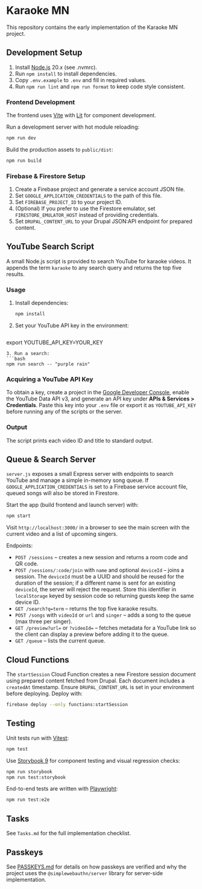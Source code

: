 # Karaoke MN

This repository contains the early implementation of the Karaoke MN project.

## Development Setup

1. Install [Node.js](https://nodejs.org/) 20.x (see .nvmrc).
2. Run `npm install` to install dependencies.
3. Copy `.env.example` to `.env` and fill in required values.
4. Run `npm run lint` and `npm run format` to keep code style consistent.

### Frontend Development

The frontend uses [Vite](https://vitejs.dev/) with [Lit](https://lit.dev/) for component development.

Run a development server with hot module reloading:

```bash
npm run dev
```

Build the production assets to `public/dist`:

```bash
npm run build
```

### Firebase & Firestore Setup

1. Create a Firebase project and generate a service account JSON file.
2. Set `GOOGLE_APPLICATION_CREDENTIALS` to the path of this file.
3. Set `FIREBASE_PROJECT_ID` to your project ID.
4. (Optional) If you prefer to use the Firestore emulator, set
   `FIRESTORE_EMULATOR_HOST` instead of providing credentials.
5. Set `DRUPAL_CONTENT_URL` to your Drupal JSON:API endpoint for prepared content.

## YouTube Search Script

A small Node.js script is provided to search YouTube for karaoke videos.
It appends the term `karaoke` to any search query and returns the top five results.

### Usage

1. Install dependencies:
   ```bash
   npm install
   ```
2. Set your YouTube API key in the environment:
   ```bash
  export YOUTUBE_API_KEY=YOUR_KEY
  ```
3. Run a search:
  ```bash
  npm run search -- "purple rain"
  ```

### Acquiring a YouTube API Key
To obtain a key, create a project in the [Google Developer Console](https://console.developers.google.com/), enable the YouTube Data API v3, and generate an API key under **APIs & Services \> Credentials**. Paste this key into your `.env` file or export it as `YOUTUBE_API_KEY` before running any of the scripts or the server.

### Output
The script prints each video ID and title to standard output.

## Queue & Search Server

`server.js` exposes a small Express server with endpoints to search YouTube and
manage a simple in-memory song queue. If `GOOGLE_APPLICATION_CREDENTIALS` is set
to a Firebase service account file, queued songs will also be stored in
Firestore.

Start the app (build frontend and launch server) with:
```bash
npm start
```

Visit `http://localhost:3000/` in a browser to see the main screen with the
current video and a list of upcoming singers.

Endpoints:
- `POST /sessions` – creates a new session and returns a room code and QR code.
 - `POST /sessions/:code/join` with `name` and optional `deviceId` – joins a
    session. The `deviceId` must be a UUID and should be reused for the duration
    of the session; if a different name is sent for an existing `deviceId`, the
    server will reject the request. Store this identifier in `localStorage` keyed
    by session code so returning guests keep the same device ID.
- `GET /search?q=term` – returns the top five karaoke results.
- `POST /songs` with `videoId` or `url` and `singer` – adds a song to the queue
  (max three per singer).
- `GET /preview?url=` or `?videoId=` – fetches metadata for a YouTube link so
  the client can display a preview before adding it to the queue.
- `GET /queue` – lists the current queue.

## Cloud Functions

The `startSession` Cloud Function creates a new Firestore session document using
prepared content fetched from Drupal. Each document includes a `createdAt`
timestamp. Ensure `DRUPAL_CONTENT_URL` is set in your environment before
deploying. Deploy with:

```bash
firebase deploy --only functions:startSession
```

## Testing

Unit tests run with [Vitest](https://vitest.dev/):

```bash
npm test
```

Use [Storybook 9](https://storybook.js.org/) for component testing and visual regression checks:

```bash
npm run storybook
npm run test:storybook
```

End-to-end tests are written with [Playwright](https://playwright.dev/):

```bash
npm run test:e2e
```

## Tasks
See `Tasks.md` for the full implementation checklist.

## Passkeys

See [PASSKEYS.md](./PASSKEYS.md) for details on how passkeys are verified and why
the project uses the `@simplewebauthn/server` library for server-side
implementation.
